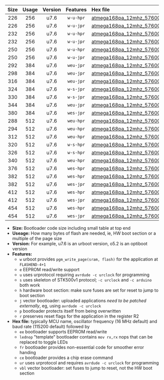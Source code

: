 |Size|Usage|Version|Features|Hex file|
|:-:|:-:|:-:|:-:|:--|
|226|256|u7.6|`w-u-hpr`|[atmega168pa_12mhz_57600bps_ur.hex](https://raw.githubusercontent.com/stefanrueger/urboot/main/atmega168pa_12mhz_57600bps_ur.hex)|
|226|256|u7.6|`w-u-jpr`|[atmega168pa_12mhz_57600bps_ur_vbl.hex](https://raw.githubusercontent.com/stefanrueger/urboot/main/atmega168pa_12mhz_57600bps_ur_vbl.hex)|
|232|256|u7.6|`w-u-hpr`|[atmega168pa_12mhz_57600bps_lednop_ur.hex](https://raw.githubusercontent.com/stefanrueger/urboot/main/atmega168pa_12mhz_57600bps_lednop_ur.hex)|
|232|256|u7.6|`w-u-jpr`|[atmega168pa_12mhz_57600bps_lednop_ur_vbl.hex](https://raw.githubusercontent.com/stefanrueger/urboot/main/atmega168pa_12mhz_57600bps_lednop_ur_vbl.hex)|
|250|256|u7.6|`w-u-hpr`|[atmega168pa_12mhz_57600bps_lednop_fr_ur.hex](https://raw.githubusercontent.com/stefanrueger/urboot/main/atmega168pa_12mhz_57600bps_lednop_fr_ur.hex)|
|250|256|u7.6|`w-u-jpr`|[atmega168pa_12mhz_57600bps_lednop_fr_ur_vbl.hex](https://raw.githubusercontent.com/stefanrueger/urboot/main/atmega168pa_12mhz_57600bps_lednop_fr_ur_vbl.hex)|
|292|384|u7.6|`weu-jpr`|[atmega168pa_12mhz_57600bps_ee_ur_vbl.hex](https://raw.githubusercontent.com/stefanrueger/urboot/main/atmega168pa_12mhz_57600bps_ee_ur_vbl.hex)|
|298|384|u7.6|`weu-jpr`|[atmega168pa_12mhz_57600bps_ee_lednop_ur_vbl.hex](https://raw.githubusercontent.com/stefanrueger/urboot/main/atmega168pa_12mhz_57600bps_ee_lednop_ur_vbl.hex)|
|316|384|u7.6|`weu-jpr`|[atmega168pa_12mhz_57600bps_ee_lednop_fr_ur_vbl.hex](https://raw.githubusercontent.com/stefanrueger/urboot/main/atmega168pa_12mhz_57600bps_ee_lednop_fr_ur_vbl.hex)|
|324|384|u7.6|`w-s-jpr`|[atmega168pa_12mhz_57600bps_vbl.hex](https://raw.githubusercontent.com/stefanrueger/urboot/main/atmega168pa_12mhz_57600bps_vbl.hex)|
|330|384|u7.6|`w-s-jpr`|[atmega168pa_12mhz_57600bps_lednop_vbl.hex](https://raw.githubusercontent.com/stefanrueger/urboot/main/atmega168pa_12mhz_57600bps_lednop_vbl.hex)|
|344|384|u7.6|`weu-jpr`|[atmega168pa_12mhz_57600bps_ee_lednop_fr_ce_ur_vbl.hex](https://raw.githubusercontent.com/stefanrueger/urboot/main/atmega168pa_12mhz_57600bps_ee_lednop_fr_ce_ur_vbl.hex)|
|380|384|u7.6|`wes-jpr`|[atmega168pa_12mhz_57600bps_ee_vbl.hex](https://raw.githubusercontent.com/stefanrueger/urboot/main/atmega168pa_12mhz_57600bps_ee_vbl.hex)|
|288|512|u7.6|`weu-hpr`|[atmega168pa_12mhz_57600bps_ee_ur.hex](https://raw.githubusercontent.com/stefanrueger/urboot/main/atmega168pa_12mhz_57600bps_ee_ur.hex)|
|294|512|u7.6|`weu-hpr`|[atmega168pa_12mhz_57600bps_ee_lednop_ur.hex](https://raw.githubusercontent.com/stefanrueger/urboot/main/atmega168pa_12mhz_57600bps_ee_lednop_ur.hex)|
|312|512|u7.6|`weu-hpr`|[atmega168pa_12mhz_57600bps_ee_lednop_fr_ur.hex](https://raw.githubusercontent.com/stefanrueger/urboot/main/atmega168pa_12mhz_57600bps_ee_lednop_fr_ur.hex)|
|320|512|u7.6|`w-s-hpr`|[atmega168pa_12mhz_57600bps.hex](https://raw.githubusercontent.com/stefanrueger/urboot/main/atmega168pa_12mhz_57600bps.hex)|
|326|512|u7.6|`w-s-hpr`|[atmega168pa_12mhz_57600bps_lednop.hex](https://raw.githubusercontent.com/stefanrueger/urboot/main/atmega168pa_12mhz_57600bps_lednop.hex)|
|340|512|u7.6|`weu-hpr`|[atmega168pa_12mhz_57600bps_ee_lednop_fr_ce_ur.hex](https://raw.githubusercontent.com/stefanrueger/urboot/main/atmega168pa_12mhz_57600bps_ee_lednop_fr_ce_ur.hex)|
|376|512|u7.6|`wes-hpr`|[atmega168pa_12mhz_57600bps_ee.hex](https://raw.githubusercontent.com/stefanrueger/urboot/main/atmega168pa_12mhz_57600bps_ee.hex)|
|382|512|u7.6|`wes-hpr`|[atmega168pa_12mhz_57600bps_ee_lednop.hex](https://raw.githubusercontent.com/stefanrueger/urboot/main/atmega168pa_12mhz_57600bps_ee_lednop.hex)|
|382|512|u7.6|`wes-jpr`|[atmega168pa_12mhz_57600bps_ee_lednop_vbl.hex](https://raw.githubusercontent.com/stefanrueger/urboot/main/atmega168pa_12mhz_57600bps_ee_lednop_vbl.hex)|
|412|512|u7.6|`wes-hpr`|[atmega168pa_12mhz_57600bps_ee_lednop_fr.hex](https://raw.githubusercontent.com/stefanrueger/urboot/main/atmega168pa_12mhz_57600bps_ee_lednop_fr.hex)|
|412|512|u7.6|`wes-jpr`|[atmega168pa_12mhz_57600bps_ee_lednop_fr_vbl.hex](https://raw.githubusercontent.com/stefanrueger/urboot/main/atmega168pa_12mhz_57600bps_ee_lednop_fr_vbl.hex)|
|454|512|u7.6|`wes-hpr`|[atmega168pa_12mhz_57600bps_ee_lednop_fr_ce.hex](https://raw.githubusercontent.com/stefanrueger/urboot/main/atmega168pa_12mhz_57600bps_ee_lednop_fr_ce.hex)|
|454|512|u7.6|`wes-jpr`|[atmega168pa_12mhz_57600bps_ee_lednop_fr_ce_vbl.hex](https://raw.githubusercontent.com/stefanrueger/urboot/main/atmega168pa_12mhz_57600bps_ee_lednop_fr_ce_vbl.hex)|

- **Size:** Bootloader code size including small table at top end
- **Useage:** How many bytes of flash are needed, ie, HW boot section or a multiple of the page size
- **Version:** For example, u7.6 is an urboot version, o5.2 is an optiboot version
- **Features:**
  + `w` urboot provides `pgm_write_page(sram, flash)` for the application at `FLASHEND-4+1`
  + `e` EEPROM read/write support
  + `u` uses urprotocol requiring `avrdude -c urclock` for programming
  + `s` uses skeleton of STK500v1 protocol; `-c urclock` and `-c arduino` both work
  + `h` hardware boot section: make sure fuses are set for reset to jump to boot section
  + `j` vector bootloader: uploaded applications *need to be patched externally*, eg, using `avrdude -c urclock`
  + `p` bootloader protects itself from being overwritten
  + `r` preserves reset flags for the application in the register R2
- **Hex file:** typically MCU name, oscillator frequency (16 MHz default) and baud rate (115200 default) followed by
  + `ee` bootloader supports EEPROM read/write
  + `lednop` "template" bootloader contains `mov rx,rx` nops that can be replaced to toggle LEDs
  + `fr` bootloader provides non-essential code for smoother error handing
  + `ce` bootloader provides a chip erase command
  + `ur` uses urprotocol and requires `avrdude -c urclock` for programming
  + `vbl` vector bootloader: set fuses to jump to reset, not the HW boot section
